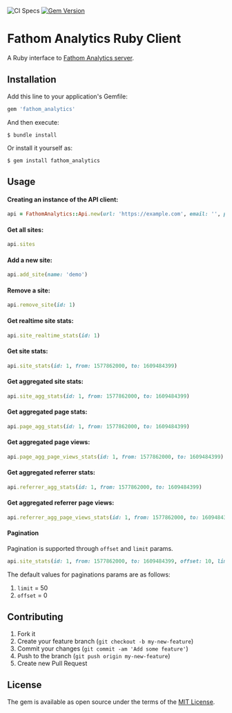 ![CI Specs](https://github.com/gpoisoned/fathom_analytics/workflows/CI%20Specs/badge.svg?branch=master) [![Gem Version](https://badge.fury.io/rb/fathom_analytics.svg)](https://badge.fury.io/rb/fathom_analytics)
# Fathom Analytics Ruby Client

A Ruby interface to [Fathom Analytics server](https://github.com/usefathom/fathom).

## Installation

Add this line to your application's Gemfile:

```ruby
gem 'fathom_analytics'
```

And then execute:

    $ bundle install

Or install it yourself as:

    $ gem install fathom_analytics

## Usage

#### Creating an instance of the API client:

``` ruby
api = FathomAnalytics::Api.new(url: 'https://example.com', email: '', password: '')
```

#### Get all sites:
``` ruby
api.sites
```

#### Add a new site:
``` ruby
api.add_site(name: 'demo')
```

#### Remove a site:
``` ruby
api.remove_site(id: 1)
```

#### Get realtime site stats:
``` ruby
api.site_realtime_stats(id: 1)
```

#### Get site stats:
``` ruby
api.site_stats(id: 1, from: 1577862000, to: 1609484399)
```

#### Get aggregated site stats:
``` ruby
api.site_agg_stats(id: 1, from: 1577862000, to: 1609484399)
```

#### Get aggregated page stats:
``` ruby
api.page_agg_stats(id: 1, from: 1577862000, to: 1609484399)
```

#### Get aggregated page views:
``` ruby
api.page_agg_page_views_stats(id: 1, from: 1577862000, to: 1609484399)
```

#### Get aggregated referrer stats:
``` ruby
api.referrer_agg_stats(id: 1, from: 1577862000, to: 1609484399)
```

#### Get aggregated referrer page views:
``` ruby
api.referrer_agg_page_views_stats(id: 1, from: 1577862000, to: 1609484399)
```

#### Pagination

Pagination is supported through `offset` and `limit` params.
``` ruby
api.site_stats(id: 1, from: 1577862000, to: 1609484399, offset: 10, limit: 10) # Second page
```
The default values for paginations params are as follows:
1. `limit`  = 50
2. `offset` = 0

## Contributing

1. Fork it
2. Create your feature branch (`git checkout -b my-new-feature`)
3. Commit your changes (`git commit -am 'Add some feature'`)
4. Push to the branch (`git push origin my-new-feature`)
5. Create new Pull Request

## License

The gem is available as open source under the terms of the [MIT License](https://opensource.org/licenses/MIT).
